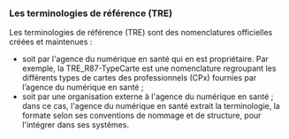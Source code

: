 
### Les terminologies de référence (TRE) 

Les terminologies de référence (TRE) sont des nomenclatures officielles créées et maintenues :
- soit par l'agence du numérique en santé qui en est propriétaire.
Par exemple, la TRE_R87-TypeCarte est une nomenclature regroupant les différents types de cartes des professionnels (CPx) fournies par l’agence du numérique en santé ;
- soit par une organisation externe à l'agence du numérique en santé ; dans ce cas, l'agence du numérique en santé extrait la terminologie, la formate selon ses conventions de nommage et de structure, pour l'intégrer dans ses systèmes.


